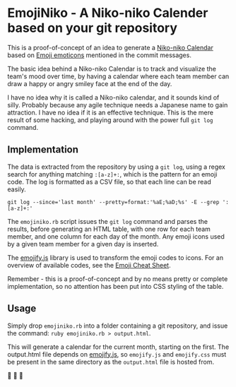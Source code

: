 # EmojiNiko - A Niko-niko Calender based on your git repository #
This is a proof-of-concept of an idea to generate a [Niko-niko Calendar](http://agiletrail.com/2011/09/12/how-to-track-the-teams-mood-with-a-niko-niko-calendar/) based on [Emoji emoticons](http://www.emoji-cheat-sheet.com/) mentioned in the commit messages.

The basic idea behind a Niko-niko Calendar is to track and visualize the team's mood over time, by having a calendar  where each team member can draw a happy or angry smiley face at the end of the day.

I have no idea why it is called a Niko-niko calendar, and it sounds kind of silly. Probably because any agile technique needs a Japanese name to gain attraction. I have no idea if it is an effective technique. This is the mere result of some hacking, and playing around with the power full ``git log`` command.

## Implementation ##
The data is extracted from the repository by using a ``git log``, using a regex search for anything matching ``:[a-z]+:``, which is the pattern for an emoji code. The log is formatted as a CSV file, so that each line can be read easily.

```
git log --since='last month' --pretty=format:'%aE;%aD;%s' -E --grep ':[a-z]+:'
```

The ``emojiniko.rb`` script issues the ``git log`` command and parses the results, before generating an HTML table, with one row for each team member, and one column for each day of the month. Any emoji icons used by a given team member for a given day is inserted.

The [emojify.js](http://hassankhan.github.com/emojify.js/) library is used to transform the emoji codes to icons. For an overview of available codes, see the [Emoji Cheat Sheet](http://www.emoji-cheat-sheet.com/).

Remember - this is a proof-of-concept and by no means pretty or complete implementation, so no attention has been put into CSS styling of the table.

## Usage ##
Simply drop ``emojiniko.rb`` into a folder containing a git repository, and issue the command:  ``ruby emojiniko.rb > output.html``. 

This will generate a calendar for the current month, starting on the first. The output.html file depends on [emojify.js](http://hassankhan.github.com/emojify.js/), so ``emojify.js`` and ``emojify.css`` must be present in the same directory as the ``output.html`` file is hosted from.

:facepunch: :facepunch: :facepunch: